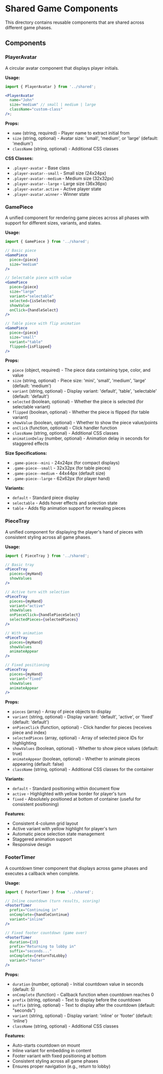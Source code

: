 # Shared Game Components

This directory contains reusable components that are shared across different game phases.

## Components

### PlayerAvatar

A circular avatar component that displays player initials.

**Usage:**

```jsx
import { PlayerAvatar } from '../shared';

<PlayerAvatar
  name="John"
  size="medium" // small | medium | large
  className="custom-class"
/>;
```

**Props:**

- `name` (string, required) - Player name to extract initial from
- `size` (string, optional) - Avatar size: 'small', 'medium', or 'large' (default: 'medium')
- `className` (string, optional) - Additional CSS classes

**CSS Classes:**

- `.player-avatar` - Base class
- `.player-avatar--small` - Small size (24x24px)
- `.player-avatar--medium` - Medium size (32x32px)
- `.player-avatar--large` - Large size (36x36px)
- `.player-avatar.active` - Active player state
- `.player-avatar.winner` - Winner state

### GamePiece

A unified component for rendering game pieces across all phases with support for different sizes, variants, and states.

**Usage:**

```jsx
import { GamePiece } from '../shared';

// Basic piece
<GamePiece
  piece={piece}
  size="medium"
/>

// Selectable piece with value
<GamePiece
  piece={piece}
  size="large"
  variant="selectable"
  selected={isSelected}
  showValue
  onClick={handleSelect}
/>

// Table piece with flip animation
<GamePiece
  piece={piece}
  size="small"
  variant="table"
  flipped={isFlipped}
/>
```

**Props:**

- `piece` (object, required) - The piece data containing type, color, and value
- `size` (string, optional) - Piece size: 'mini', 'small', 'medium', 'large' (default: 'medium')
- `variant` (string, optional) - Display variant: 'default', 'table', 'selectable' (default: 'default')
- `selected` (boolean, optional) - Whether the piece is selected (for selectable variant)
- `flipped` (boolean, optional) - Whether the piece is flipped (for table variant)
- `showValue` (boolean, optional) - Whether to show the piece value/points
- `onClick` (function, optional) - Click handler function
- `className` (string, optional) - Additional CSS classes
- `animationDelay` (number, optional) - Animation delay in seconds for staggered effects

**Size Specifications:**

- `.game-piece--mini` - 24x24px (for compact displays)
- `.game-piece--small` - 32x32px (for table pieces)
- `.game-piece--medium` - 44x44px (default size)
- `.game-piece--large` - 62x62px (for player hand)

**Variants:**

- `default` - Standard piece display
- `selectable` - Adds hover effects and selection state
- `table` - Adds flip animation support for revealing pieces

### PieceTray

A unified component for displaying the player's hand of pieces with consistent styling across all game phases.

**Usage:**

```jsx
import { PieceTray } from '../shared';

// Basic tray
<PieceTray
  pieces={myHand}
  showValues
/>

// Active turn with selection
<PieceTray
  pieces={myHand}
  variant="active"
  showValues
  onPieceClick={handlePieceSelect}
  selectedPieces={selectedPieces}
/>

// With animation
<PieceTray
  pieces={myHand}
  showValues
  animateAppear
/>

// Fixed positioning
<PieceTray
  pieces={myHand}
  variant="fixed"
  showValues
  animateAppear
/>
```

**Props:**

- `pieces` (array) - Array of piece objects to display
- `variant` (string, optional) - Display variant: 'default', 'active', or 'fixed' (default: 'default')
- `onPieceClick` (function, optional) - Click handler for pieces (receives piece and index)
- `selectedPieces` (array, optional) - Array of selected piece IDs for highlighting
- `showValues` (boolean, optional) - Whether to show piece values (default: true)
- `animateAppear` (boolean, optional) - Whether to animate pieces appearing (default: false)
- `className` (string, optional) - Additional CSS classes for the container

**Variants:**

- `default` - Standard positioning within document flow
- `active` - Highlighted with yellow border for player's turn
- `fixed` - Absolutely positioned at bottom of container (useful for consistent positioning)

**Features:**

- Consistent 4-column grid layout
- Active variant with yellow highlight for player's turn
- Automatic piece selection state management
- Staggered animation support
- Responsive design

### FooterTimer

A countdown timer component that displays across game phases and executes a callback when complete.

**Usage:**

```jsx
import { FooterTimer } from '../shared';

// Inline countdown (turn results, scoring)
<FooterTimer
  prefix="Continuing in"
  onComplete={handleContinue}
  variant="inline"
/>

// Fixed footer countdown (game over)
<FooterTimer
  duration={10}
  prefix="Returning to lobby in"
  suffix="seconds..."
  onComplete={returnToLobby}
  variant="footer"
/>
```

**Props:**

- `duration` (number, optional) - Initial countdown value in seconds (default: 5)
- `onComplete` (function) - Callback function when countdown reaches 0
- `prefix` (string, optional) - Text to display before the countdown
- `suffix` (string, optional) - Text to display after the countdown (default: "seconds")
- `variant` (string, optional) - Display variant: 'inline' or 'footer' (default: 'inline')
- `className` (string, optional) - Additional CSS classes

**Features:**

- Auto-starts countdown on mount
- Inline variant for embedding in content
- Footer variant with fixed positioning at bottom
- Consistent styling across all game phases
- Ensures proper navigation (e.g., return to lobby)
